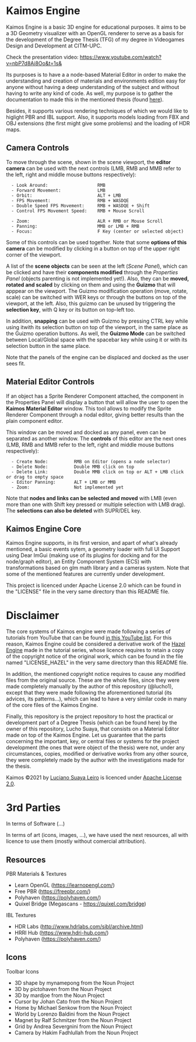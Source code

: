 # Kaimos Engine
Kaimos Engine is a basic 3D engine for educational purposes. It aims to be a 3D Geometry visualizer with an OpenGL renderer to serve as a basis for the development of the Degree Thesis (TFG) of my degree in Videogames Design and Development at CITM-UPC.

Check the presentation video: https://www.youtube.com/watch?v=nbP7d8Ai8Oo&t=1s&

Its purposes is to have a a node-based Material Editor in order to make the understanding and creation of materials and environments edition easy for anyone without having a deep understanding of the subject and without having to write any kind of code. As well, my purpose is to gather the documentation to made this in the mentioned thesis (found [here](https://drive.google.com/file/d/1xbDRZB10k20QQi_Jhxhc_i64FvKP7dUs/view?usp=sharing)).

Besides, it supports various rendering techniques of which we would like to higlight PBR and IBL support. Also, it supports models loading from FBX and OBJ extensions (the first might give some problems) and the loading of HDR maps.

## Camera Controls
To move through the scene, shown in the scene viewport, the **editor camera** can be used with the next controls (LMB, RMB and MMB refer to the left, right and middle mouse buttons respectively):

      - Look Around:                   RMB
      - Forward Movement:              LMB
      - Orbit:                         ALT + LMB
      - FPS Movement:                  RMB + WASDQE
      - Double Speed FPS Movement:     RMB + WASDQE + Shift
      - Control FPS Movement Speed:    RMB + Mouse Scroll

      - Zoom:                          ALR + RMB or Mouse Scroll
      - Panning:                       MMB or LMB + RMB
      - Focus:                         F Key (center or selected object)


Some of this controls can be used together. Note that some **options of this camera** can be modified by clicking in a button on top of the upper right corner of the viewport.

A list of the **scene objects** can be seen at the left (*Scene Panel*), which can be clicked and have their **components modified** through the *Properties Panel* (objects parenting is not implemented yet!).
Also, they can be **moved, rotated and scaled** by clicking on them and using the **Guizmo** that will apppear on the viewport. The Guizmo modification operation (move, rotate, scale) can be switched with WER keys or through the buttons on top of the viewport, at the left. Also, this guizmo can be unused by triggering the **selection key**, with Q key or its button on top-left too.

In addition, **snapping** can be used with Guizmo by pressing CTRL key while using itwith its selection button on top of the viewport, in the same place as the Guizmo operation buttons. As well, the **Guizmo Mode** can be switched between Local/Global space with the spacebar key while using it or with its selection button in the same place. 

Note that the panels of the engine can be displaced and docked as the user sees fit.

## Material Editor Controls
If an object has a Sprite Renderer Component attached, the component in the Properties Panel will display a button that will allow the user to open the **Kaimos Material Editor** window. This tool allows to modify the Sprite Renderer Component through a nodal editor, giving better results than the plain component editor.

This window can be moved and docked as any panel, even can be separated as another window. The **controls** of this editor are the next ones (LMB, RMB and MMB refer to the left, right and middle mouse buttons respectively):

      - Create Node:          RMB on Editor (opens a node selector)
      - Delete Node:          Double MMB click on top
      - Delete Link:          Double MMB click on top or ALT + LMB click or drag to empty space
      - Editor Panning:       ALT + LMB or MMB
      - Zoom:                 Not implemented yet

Note that **nodes and links can be selected and moved** with LMB (even more than one with Shift key pressed or multiple selection with LMB drag). The **selections can also be deleted** with SUPR/DEL key.

## Kaimos Engine Core
Kaimos Engine supports, in its first version, and apart of what's already mentioned, a basic events sytem, a geometry loader with full UI Support using Dear ImGui (making use of its plugins for docking and for the node/graph editor), an Entity Component System (ECS) with transformations based on glm math library and a cameras system. Note that some of the mentioned features are currently under development.

This project is licenced under Apache License 2.0 which can be found in the "LICENSE" file in the very same directory than this README file.

# Disclaimer
The core systems of Kaimos engine were made following a series of tutorials from YouTube that can be found [in this YouTube list](https://www.youtube.com/watch?v=JxIZbV_XjAs&list=PLlrATfBNZ98dC-V-N3m0Go4deliWHPFwT). For this reason, Kaimos Engine could be considered a derivative work of the [Hazel Engine](https://github.com/TheCherno/Hazel) made in the tutorial series, whose licence requires to retain a copy of the copyright notice of the original work, which can be found in the file named "LICENSE_HAZEL" in the very same directory than this README file.

In addition, the mentioned copyright notice requires to cause any modified files from the original source. These are the whole files, since they were made completely manually by the author of this repository (@lucho1), except that they were made following the aforementioned tutorial (its advices, its patterns...), which can lead to have a very similar code in many of the core files of the Kaimos Engine.

Finally, this repository is the project repository to host the practical or development part of a Degree Thesis (which can be found here) by the owner of this repository, Lucho Suaya, that consists on a Material Editor made on top of the Kaimos Engine. Let us guarantee that the parts concerning the important, key, or central files or systems for the project development (the ones that were object of the thesis) were not, under any circumstances, copies, modified or derivative works from any other source, they were completely made by the author with the investigations made for the thesis.


Kaimos ©2021 by [Luciano Suaya Leiro](https://github.com/lucho1) is licenced under [Apache License 2.0](https://github.com/lucho1/Kaimos/blob/master/LICENSE).


# 3rd Parties
In terms of Software (...)

In terms of art (icons, images, ...), we have used the next resources, all with licence to use them (mostly without comercial attribution).

## Resources
PBR Materials & Textures
  - Learn OpenGL (https://learnopengl.com/)
  - Free PBR (https://freepbr.com/)
  - Polyhaven (https://polyhaven.com/)
  - Quixel Bridge (Megascans - https://quixel.com/bridge)

IBL Textures
  - HDR Labs (http://www.hdrlabs.com/sibl/archive.html)
  - HRRI Hub (https://www.hdri-hub.com/)
  - Polyhaven (https://polyhaven.com/)

## Icons
Toolbar Icons
  - 3D shape by mynamepong from the Noun Project
  - 3D by pictohaven from the Noun Project
  - 3D by mardjoe from the Noun Project
  - Cursor by Johan Cato from the Noun Project
  - Home by Michael Senkow from the Noun Project
  - World by Lorenzo Baldini from the Noun Project
  - Magnet by Ralf Schmitzer from the Noun Project
  - Grid by Andrea Severgnini from the Noun Project
  - Camera by Hakim Fadhlullah from the Noun Project
